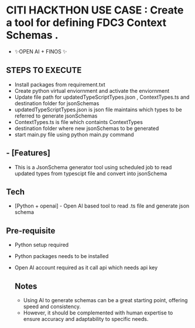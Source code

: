 # CITI HACKTHON USE CASE : Create a tool for defining FDC3 Context Schemas .



- ✨OPEN AI + FINOS  ✨

## STEPS TO EXECUTE

- Install packages from requirement.txt
- Create python virtual enviornment and activate the enviornment
- Update file path for updatedTypeScriptTypes.json , ContextTypes.ts and destination folder for jsonSchemas
- updatedTypeScriptTypes.json is json file maintains which types to be referred to generate jsonSchemas
- ContextTypes.ts is file which containts ContextTypes 
- destination folder where new jsonSchemas to be generated
- start main.py file using python main.py command

## - [Features]
- This is a JsonSchema generator tool using scheduled job to read updated types from typescipt file and convert into jsonSchema


## Tech



- [Python + openai] - Open AI based tool to read .ts file and generate json schema 


## Pre-requisite
- Python setup required
- Python packages needs to be installed
- Open AI account required as it call api which needs api key

  ## Notes
  - Using AI to generate schemas can be a great starting point, offering speed and consistency.
  - However, it should be complemented with human expertise to ensure accuracy and adaptability to specific needs.
